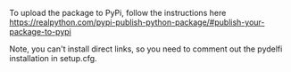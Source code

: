 To upload the package to PyPi, follow the instructions here https://realpython.com/pypi-publish-python-package/#publish-your-package-to-pypi 

Note, you can't install direct links, so you need to comment out the pydelfi installation in setup.cfg.